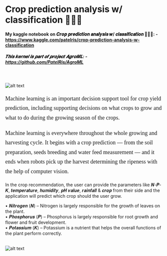 # Crop prediction analysis w/ classification 🚜👨‍🌾<br>

#### My kaggle notebook on 𝑪𝒓𝒐𝒑 𝒑𝒓𝒆𝒅𝒊𝒄𝒕𝒊𝒐𝒏 𝒂𝒏𝒂𝒍𝒚𝒔𝒊𝒔 𝒘/ 𝒄𝒍𝒂𝒔𝒔𝒊𝒇𝒊𝒄𝒂𝒕𝒊𝒐𝒏 🚜👨‍🌾: - https://www.kaggle.com/patelris/crop-prediction-analysis-w-classification<br>

##### 𝑻𝒉𝒊𝒔 𝒌𝒆𝒓𝒏𝒆𝒍 𝒊𝒔 𝒑𝒂𝒓𝒕 𝒐𝒇 𝒑𝒓𝒐𝒋𝒆𝒄𝒕 𝑨𝒈𝒓𝒐𝑴𝑳: - https://github.com/PatelRis/AgroML<br><br><br>

![alt text](https://i.imgur.com/MQcqLwg.gif)

<p style="font-size:18px; font-family:verdana; line-height: 1.7em">Machine learning is an important decision support tool for crop yield prediction, including supporting decisions on what crops to grow and what to do during the growing season of the crops.</p>
<p style="font-size:18px; font-family:verdana; line-height: 1.7em">Machine learning is everywhere throughout the whole growing and harvesting cycle. It begins with a crop prediction — from the soil preparation, seeds breeding and water feed measurement — and it ends when robots pick up the harvest determining the ripeness with the help of computer vision.</p>

In the crop recommendation, the user can provide the parameters like 𝑵-𝑷-𝑲, 𝒕𝒆𝒎𝒑𝒆𝒓𝒂𝒕𝒖𝒓𝒆, 𝒉𝒖𝒎𝒊𝒅𝒊𝒕𝒚, 𝒑𝑯 𝒗𝒂𝒍𝒖𝒆, 𝒓𝒂𝒊𝒏𝒇𝒂𝒍𝒍 & 𝒄𝒓𝒐𝒑 from their side and the application will predict which crop should the user grow.

• 𝑵𝒊𝒕𝒓𝒐𝒈𝒆𝒏 (𝑵) – Nitrogen is largely responsible for the growth of leaves on the plant.<br>
• 𝑷𝒉𝒐𝒔𝒑𝒉𝒐𝒓𝒖𝒔 (𝑷) – Phosphorus is largely responsible for root growth and flower and fruit development.<br>
• 𝑷𝒐𝒕𝒂𝒔𝒔𝒊𝒖𝒎 (𝑲) – Potassium is a nutrient that helps the overall functions of the plant perform correctly.<br><br>

![alt text](https://i.imgur.com/qpOUo9R.gif)
